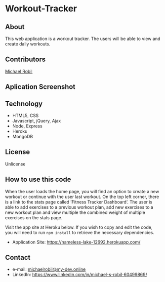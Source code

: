 # Workout-Tracker

## About
This web application is a workout tracker. The users will be able to view and create daily workouts.

## Contributors
[Michael Robil](https://github.com/michaelrobil)

## Aplication Screenshot

## Technology
- HTML5, CSS
- Javascript, jQuery, Ajax
- Node, Express
- Heroku
- MongoDB

## License
Unlicense

## How to use this code
When the user loads the home page, you will find an option to create a new workout or continue with the user last workout. On the top left corner, there is a link to the stats page called ’Fitness Tracker Dashboard’. The user is able to add exercises to a previous workout plan, add new exercises to a new workout plan and view multiple the combined weight of multiple exercises on the stats page.

Visit the app site at Heroku below. If you wish to copy and edit the code, you will need to run ```npm install``` to retrieve the necessary dependencies.
- Application Site: https://nameless-lake-12692.herokuapp.com/

## Contact

- e-mail: michaelrobil@my-dev.online
- LinkedIn: https://www.linkedin.com/in/michael-s-robil-60499869/

